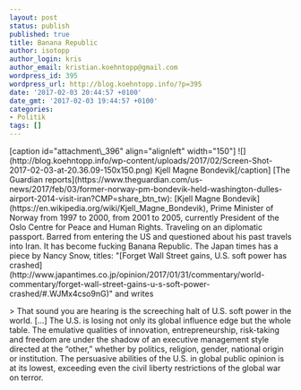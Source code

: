 ```yaml
---
layout: post
status: publish
published: true
title: Banana Republic
author: isotopp
author_login: kris
author_email: kristian.koehntopp@gmail.com
wordpress_id: 395
wordpress_url: http://blog.koehntopp.info/?p=395
date: '2017-02-03 20:44:57 +0100'
date_gmt: '2017-02-03 19:44:57 +0100'
categories:
- Politik
tags: []
---
```

<p>[caption id="attachment\_396" align="alignleft" width="150"] ![](http://blog.koehntopp.info/wp-content/uploads/2017/02/Screen-Shot-2017-02-03-at-20.36.09-150x150.png) Kjell Magne Bondevik[/caption] [The Guardian reports](https://www.theguardian.com/us-news/2017/feb/03/former-norway-pm-bondevik-held-washington-dulles-airport-2014-visit-iran?CMP=share_btn_tw): [Kjell Magne Bondevik](https://en.wikipedia.org/wiki/Kjell_Magne_Bondevik), Prime Minister of Norway from 1997 to 2000, from 2001 to 2005, currently President of the Oslo Centre for Peace and Human Rights. Traveling on an diplomatic passport. Barred from entering the US and questioned about his past travels into Iran. <!--more--> It has become&nbsp;fucking Banana Republic. The Japan times has a piece by Nancy Snow, titles: "[Forget Wall Street gains, U.S. soft power has crashed](http://www.japantimes.co.jp/opinion/2017/01/31/commentary/world-commentary/forget-wall-street-gains-u-s-soft-power-crashed/#.WJMx4cso9nG)" and writes</p>
<p>> That sound you are hearing is the screeching halt of U.S. soft power in the world. [...]&nbsp;The U.S. is losing not only its global influence edge but the whole table. The emulative qualities of innovation, entrepreneurship, risk-taking and freedom are under the shadow of an executive management style directed at the “other,” whether by politics, religion, gender, national origin or institution. The persuasive abilities of the U.S. in global public opinion is at its lowest, exceeding even the civil liberty restrictions of the global war on terror.</p>
